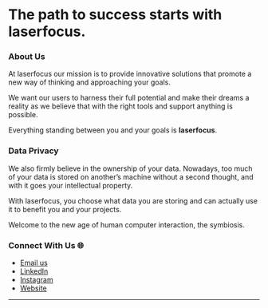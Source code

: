 # The path to success starts with laserfocus.

### About Us

At laserfocus our mission is to provide innovative solutions that promote a new way of thinking and approaching your goals. 

We want our users to harness their full potential and make their dreams a reality as we believe that with the right tools and support anything is possible.

Everything standing between you and your goals is **laserfocus**.

### Data Privacy

We also firmly believe in the ownership of your data. Nowadays, too much of your data is stored on another’s machine without a second thought, and with it goes your intellectual property.

With laserfocus, you choose what data you are storing and can actually use it to benefit you and your projects.

Welcome to the new age of human computer interaction, the symbiosis.

### Connect With Us 🌐
- [Email us]()
- [LinkedIn](https://www.linkedin.com/company/laserfocused/)
- [Instagram](https://www.instagram.com/laserfocuscr/)
- [Website](https://laserfocus.space)

---